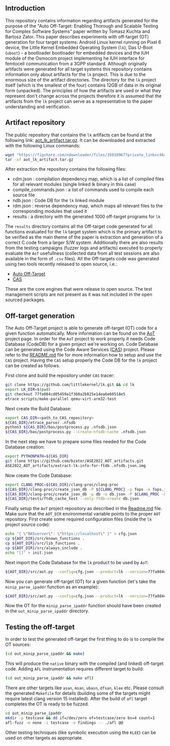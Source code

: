 ## Introduction

This repository contains information regarding artifacts generated for the purpose of the  "Auto Off-Target: Enabling Thorough and Scalable Testing for Complex Software Systems" paper written by Tomasz Kuchta and Bartosz Zator. This paper describes experiments with off-target (OT) generation for four target systems: Android Linux kernel running on Pixel 6 device, the Little Kernel Embedded Operating System (`lk`), Das U-Boot (`uboot`) - a bootloader bootloader for embedded devices and the IUH module of the Osmocom project implementing he IUH interface for femtocell communication from a 3GPP standard. Although originally artifacts were generated for all target systems this repository contains information only about artifacts for the `lk` project. This is due to the enormous size of the artifact directories. The directory for the `lk` project itself (which is the smallest of the four) contains 12GB of data in its original form (unpacked). The principles of how the artifacts are used or what they represent don't change across the projects therefore it is assumed that the artifacts from the `lk` project can serve as a representative to the paper understanding and verification.

## Artifact repository

The public repository that contains the `lk` artifacts can be found at the following link: [aot_lk_artifact.tar.gz](https://figshare.com/s/c464484f996b9e49b835). It can be downloaded and extracted with the following Linux commands:
```bash
wget "https://figshare.com/ndownloader/files/35010967?private_link=c464484f996b9e49b835" -O aot_lk_artifact.tar.gz
tar -xf aot_lk_artifact.tar.gz
```

After extraction the repository contains the following files:

* cdm.json : compilation dependency map, which is a list of compiled files for all relevant modules (single linked lk binary in this case)
* compile_commands.json : a list of commands used to compile each source file
* ndb.json : Code DB for the `lk` linked module
* rdm.json : reverse dependency map, which maps all relevant files to the corresponding modules that used it
* results : a directory with the generated 1000 off-target programs for `lk`

The `results` directory contains all the Off-target code generated for all functions evaluated for the `lk` target system which is the primary artifact to be verified as the main theme of the paper is extraction and generation of a correct C code from a larger S/W system. Additionally there are also results from the testing campaigns (fuzzer logs and artifacts) executed to properly evaluate the `AoT` usefullness (collected data from all test sessions are also available in the form of `.csv` files). All the Off-targets code was generated using two tools recently released to open source, i.e.:
* [Auto Off-Target](https://github.com/Samsung/auto_off_target)
* [CAS](https://github.com/Samsung/CAS)

These are the core engines that were release to open source. The test management scripts are not present as it was not included in the open sourced packages.


## Off-target generation

The Auto Off-Target project is able to generate off-target (OT) code for a given function automatically. More information can be found on the [AoT](https://github.com/Samsung/auto_off_target) project page. In order for the `AoT` project to work properly it needs Code Database (CodeDB) for a given project we're working on. Code Database can be generated using the Code Aware Services ([CAS](https://github.com/Samsung/CAS)) project. Please refer to the [README.md](https://github.com/Samsung/CAS/blob/master/README.md) file for more information how to setup and use the `CAS` project. Having the `CAS` setup properly the Code DB for the `lk` project can be created as follows.

First clone and build the repository under `CAS` tracer:
```bash
git clone https://github.com/littlekernel/lk.git && cd lk
export LK_DIR=$(pwd)
git checkout 77fa084cd05459a1f360a2b825e14ea6e60518e5
etrace scripts/make-parallel qemu-virt-arm32-test
````

Next create the Build Database:
```bash
export CAS_DIR=<path_to_CAS_repository>
${CAS_DIR}/etrace_parser .nfsdb
python3 ${CAS_DIR}/bas/postprocess.py .nfsdb.json
${CAS_DIR}/bas/postprocess.py --create-nfsdb-cache .nfsdb.json
```

In the next step we have to prepare some files needed for the Code Database creation:
```bash
export PYTHONPATH=${CAS_DIR}
git clone https://github.com/bzator/ASE2022_AOT_artifacts.git
ASE2022_AOT_artifacts/extract-lk-info-for-ftdb .nfsdb.json.img
```

Now create the Code Database:
```bash
export CLANG_PROC=${CAS_DIR}/clang-proc/clang-proc
${CAS_DIR}/clang-proc/create_json_db -P ${CLANG_PROC} -p fops -o fops.json
${CAS_DIR}/clang-proc/create_json_db -p db -o db.json -P $CLANG_PROC -F fops.json -m lk -V "77fa084cd05459a1f360a2b825e14ea6e60518e5" -A -cdm cdm.json -j4
${CAS_DIR}/tests/ftdb_cache_test --only-ftdb-create db.json
```

Finally setup the `AoT` project repository as described in the [Readme.md](https://github.com/Samsung/auto_off_target/blob/master/README.md) file. Make sure that the `AOT_DIR` environmental variable points to the proper `AOT` repository. First create some required configuration files (inside the `lk` project source code):
```bash
echo "{ \"BASserver\": \"https://localhost\" }" > cfg.json
cp ${AOT_DIR}/src/known_functions .
cp ${AOT_DIR}/src/lib_functions .
cp ${AOT_DIR}/src/always_include .
echo "[]" > init.json
````

Next import the Code Database for the `lk` product to be used by `AoT`:
```bash
${AOT_DIR}/src/aot.py --config=cfg.json --product=lk --version=77fa084cd05459a1f360a2b825e14ea6e60518e5 --build-type=eng --import-json=db.json --rdm-file=rdm.json --known-funcs-file=known_functions --lib-funcs-file=lib_functions --always-inc-funcs-file=always_include --init-file=init.json --source-root=${LK_DIR}
```

Now you can generate off-target (OT) for a given function (let's take the `minip_parse_ipaddr` function as an example):
```bash
${AOT_DIR}/src/aot.py --config=cfg.json --product=lk --version=77fa084cd05459a1f360a2b825e14ea6e60518e5 --build-type=eng --db=db.img --output-dir out_minip_parse_ipaddr --functions minip_parse_ipaddr --external-inclusion-margin 1 --init --verify-struct-layout
```
Now the OT for the `minip_parse_ipaddr` function should have been created in the `out_minip_parse_ipaddr` directory.

## Testing the off-target

In order to test the generated off-target the first thing to do is to compile the OT sources:
```bash
(cd out_minip_parse_ipaddr && make)
```

This will produce the `native` binary with the compiled (and linked) off-target code. Adding `AFL` instrumentation requires different target to build:
```bash
(cd out_minip_parse_ipaddr && make afl)
```

There are other targets like `asan`, `msan`, `ubasn`, `dfsan`, `klee` etc. Please consult the generated `Makefile` for details (building some of the targets might require latest clang version 15 installed). After the build of `afl` target completes the OT is ready to be fuzzed.

```bash
cd out_minip_parse_ipaddr
mkdir -p testcase && dd if=/dev/zero of=testcase/zero bs=4 count=1
afl-fuzz -m none -i testcase -o findings -- ./afl @@
```

Other testing techniques (like symbolic execution using the `KLEE`) can be used on other targets as appropriate.